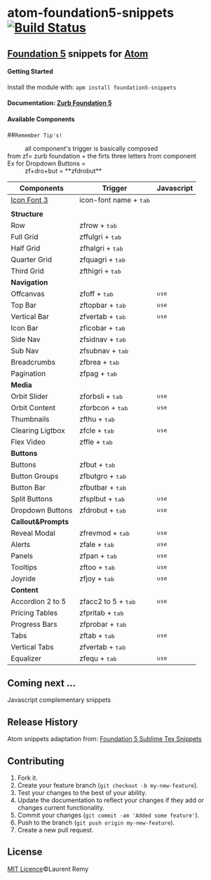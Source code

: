 # atom-foundation5-snippets [![Build Status](https://secure.travis-ci.org/manolenso/atom-foundation5-snippets.png?branch=master)](http://travis-ci.org/manolenso/atom-foundation5-snippets)

## [Foundation 5](http://foundation.zurb.com/) snippets for [Atom](https://atom.io/)

#### Getting Started
Install the module with: `apm install foundation5-snippets`

#### Documentation: [Zurb Foundation 5](http://foundation.zurb.com/docs/)

#### Available Components
##`Remember Tip's!`
  <dd>all component's trigger is basically
  composed</dd> from
  zf= zurb foundation + the firts three letters from component</dd>

  <dt>Ex for Dropdown Buttons =</dt>
  <dd>zf+dro+but = **zfdrobut**</dd>
</dl>

Components | Trigger | Javascript
 --------------- | ----------- | -----------
[Icon Font 3](http://zurb.com/playground/foundation-icon-fonts-3) |icon-font name + <kbd>tab</kbd>|
||
 **Structure** | |
Row       | zfrow + <kbd>tab</kbd> |
Full Grid | zffulgri + <kbd>tab</kbd> |
Half Grid | zfhalgri + <kbd>tab</kbd> |
Quarter Grid | zfquagri + <kbd>tab</kbd> |
Third Grid | zfthigri + <kbd>tab</kbd> |
**Navigation** |  |
Offcanvas | zfoff + <kbd>tab</kbd> | <kbd>use</kbd>
Top Bar | zftopbar + <kbd>tab</kbd> | <kbd>use</kbd>
Vertical Bar | zfvertab + <kbd>tab</kbd> | <kbd>use</kbd>
Icon Bar | zficobar + <kbd>tab</kbd> |
Side Nav | zfsidnav + <kbd>tab</kbd> |
Sub Nav | zfsubnav + <kbd>tab</kbd> |
Breadcrumbs | zfbrea + <kbd>tab</kbd> |
Pagination | zfpag + <kbd>tab</kbd> |
**Media** | |
Orbit Slider | zforbsli + <kbd>tab</kbd> | <kbd>use</kbd>
Orbit Content | zforbcon + <kbd>tab</kbd> | <kbd>use</kbd>
Thumbnails | zfthu + <kbd>tab</kbd> |
Clearing Ligtbox | zfcle + <kbd>tab</kbd> | <kbd>use</kbd>
Flex Video | zffle + <kbd>tab</kbd> |
**Buttons** | |
Buttons | zfbut + <kbd>tab</kbd> |
Button Groups | zfbutgro + <kbd>tab</kbd> |
Button Bar | zfbutbar + <kbd>tab</kbd> |
Split Buttons | zfsplbut + <kbd>tab</kbd> | <kbd>use</kbd>
Dropdown Buttons | zfdrobut + <kbd>tab</kbd> | <kbd>use</kbd>
**Callout&Prompts** | |
Reveal Modal | zfrevmod + <kbd>tab</kbd> | <kbd>use</kbd>
Alerts | zfale + <kbd>tab</kbd> | <kbd>use</kbd>
Panels | zfpan + <kbd>tab</kbd> | <kbd>use</kbd>
Tooltips | zftoo + <kbd>tab</kbd> | <kbd>use</kbd>
Joyride | zfjoy + <kbd>tab</kbd> | <kbd>use</kbd>
**Content** | |
Accordion 2 to 5  | zfacc2 to 5 + <kbd>tab</kbd>| <kbd>use</kbd>
Pricing Tables | zfpritab + <kbd>tab</kbd> |
Progress Bars | zfprobar + <kbd>tab</kbd> |
Tabs | zftab + <kbd>tab</kbd> | <kbd>use</kbd>
Vertical Tabs | zfvertab + <kbd>tab</kbd> |
Equalizer | zfequ + <kbd>tab</kbd> | <kbd>use</kbd>


## Coming next ...
Javascript complementary snippets

## Release History
Atom snippets adaptation from:
[Foundation 5 Sublime Tex Snippets](https://github.com/zurb/foundation-5-sublime-snippets)

## Contributing

1. Fork it.
2. Create your feature branch (`git checkout -b my-new-feature`).
3. Test your changes to the best of your ability.
4. Update the documentation to reflect your changes if they add or changes current functionality.
5. Commit your changes (`git commit -am 'Added some feature'`).
6. Push to the branch (`git push origin my-new-feature`).
7. Create a new pull request.


## License
[MIT Licence](LICENCE.md)©Laurent Remy
